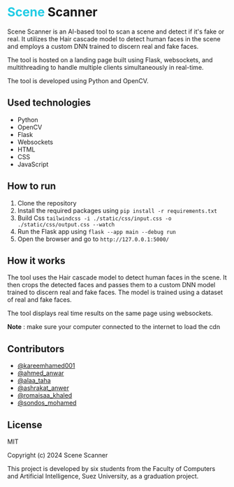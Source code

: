 <h1 ><span style="color: #22cce5">Scene</span> Scanner</h1>
<p>Scene Scanner is an AI-based tool to scan a scene and detect if it's fake or real. It utilizes the Hair cascade model to detect human faces in the scene and employs a custom DNN trained to discern real and fake faces.</p>
<p>The tool is hosted on a landing page built using Flask, websockets, and multithreading to handle multiple clients simultaneously in real-time.</p>
<p>The tool is developed using Python and OpenCV.</p>
<h2>Used technologies</h2>
<ul>
<li>Python</li>
<li>OpenCV</li>
<li>Flask</li>
<li>Websockets</li>
<li>HTML</li>
<li>CSS</li>
<li>JavaScript</li>
</ul>
<h2>How to run</h2>
<ol>
<li>Clone the repository</li>
<li>Install the required packages using <code>pip install -r requirements.txt</code></li>
<li>Build Css <code>tailwindcss -i ./static/css/input.css -o ./static/css/output.css --watch
</code></li>
<li>Run the Flask app using <code>flask --app main --debug run</code></li>
<li>Open the browser and go to <code>http://127.0.0.1:5000/</code></li>
</ol>
<h2>How it works</h2>
<p>The tool uses the Hair cascade model to detect human faces in the scene. It then crops the detected faces and passes them to a custom DNN model trained to discern real and fake faces. The model is trained using a dataset of real and fake faces.</p>
<p>The tool displays real time results on the same page using websockets.</p>
<p><span style="font-weight: bold">Note</span> : make sure your computer connected to the internet to load the cdn</p>
<h2>Contributors</h2>
<ul>
<li><a href="https://github.com/kareemhamed001">@kareemhamed001</a></li>
<li><a href="">@ahmed_anwar</a></li>
<li><a href="">@alaa_taha</a></li>
<li><a href="">@ashrakat_anwer</a></li>
<li><a href="">@romaisaa_khaled</a></li>
<li><a href="">@sondos_mohamed</a></li>
</ul>
<h2>License</h2>
<p>MIT</p>
<p>Copyright (c) 2024 Scene Scanner</p>
<p>This project is developed by six students from the Faculty of Computers and Artificial Intelligence, Suez University, as a graduation project.</p>


